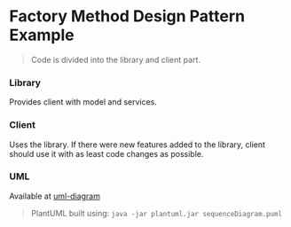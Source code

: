 # Factory Method Design Pattern Example

> Code is divided into the library and client part.
   
### Library
Provides client with model and services.

### Client
Uses the library. If there were new features added to the library, client
should use it with as least code changes as possible.

### UML
Available at [uml-diagram](./etc/my-factory-method-0.urm.png)

> PlantUML built using: `java -jar plantuml.jar sequenceDiagram.puml`